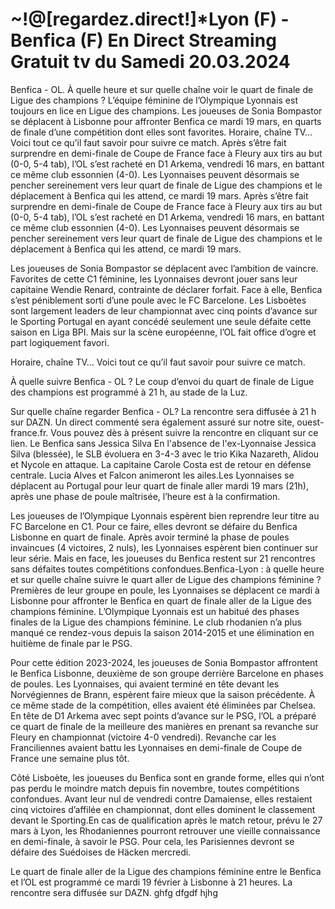 <h1>~!@[regardez.direct!]*Lyon (F) - Benfica (F) En Direct Streaming Gratuit tv du Samedi 20.03.2024</h1>
Benfica - OL. À quelle heure et sur quelle chaîne voir le quart de finale de Ligue des champions ?
L’équipe féminine de l’Olympique Lyonnais est toujours en lice en Ligue des champions. Les joueuses de Sonia Bompastor se déplacent à Lisbonne pour affronter Benfica ce mardi 19 mars, en quarts de finale d’une compétition dont elles sont favorites. Horaire, chaîne TV… Voici tout ce qu’il faut savoir pour suivre ce match.	
Après s’être fait surprendre en demi-finale de Coupe de France face à Fleury aux tirs au but (0-0, 5-4 tab), l’OL s’est racheté en D1 Arkema, vendredi 16 mars, en battant ce même club essonnien (4-0). Les Lyonnaises peuvent désormais se pencher sereinement vers leur quart de finale de Ligue des champions et le déplacement à Benfica qui les attend, ce mardi 19 mars.	
Après s’être fait surprendre en demi-finale de Coupe de France face à Fleury aux tirs au but (0-0, 5-4 tab), l’OL s’est racheté en D1 Arkema, vendredi 16 mars, en battant ce même club essonnien (4-0). Les Lyonnaises peuvent désormais se pencher sereinement vers leur quart de finale de Ligue des champions et le déplacement à Benfica qui les attend, ce mardi 19 mars.

Les joueuses de Sonia Bompastor se déplacent avec l’ambition de vaincre. Favorites de cette C1 féminine, les Lyonnaises devront jouer sans leur capitaine Wendie Renard, contrainte de déclarer forfait. Face à elle, Benfica s’est péniblement sorti d’une poule avec le FC Barcelone. Les Lisboètes sont largement leaders de leur championnat avec cinq points d’avance sur le Sporting Portugal en ayant concédé seulement une seule défaite cette saison en Liga BPI. Mais sur la scène européenne, l’OL fait office d’ogre et part logiquement favori.

Horaire, chaîne TV… Voici tout ce qu’il faut savoir pour suivre ce match.

À quelle suivre Benfica - OL ?
Le coup d’envoi du quart de finale de Ligue des champions est programmé à 21 h, au stade de la Luz.

Sur quelle chaîne regarder Benfica - OL?
La rencontre sera diffusée à 21 h sur DAZN. Un direct commenté sera également assuré sur notre site, ouest-france.fr. Vous pouvez dès à présent suivre la rencontre en cliquant sur ce lien. Le Benfica sans Jessica Silva
En l'absence de l'ex-Lyonnaise Jessica Silva (blessée), le SLB évoluera en 3-4-3 avec le trio Kika Nazareth, Alidou et Nycole en attaque. La capitaine Carole Costa est de retour en défense centrale. Lucia Alves et Falcon animeront les ailes.Les Lyonnaises se déplacent au Portugal pour leur quart de finale aller mardi 19 mars (21h), après une phase de poule maîtrisée, l’heure est à la confirmation.

Les joueuses de l’Olympique Lyonnais espèrent bien reprendre leur titre au FC Barcelone en C1. Pour ce faire, elles devront se défaire du Benfica Lisbonne en quart de finale. Après avoir terminé la phase de poules invaincues (4 victoires, 2 nuls), les Lyonnaises espèrent bien continuer sur leur série. Mais en face, les joueuses du Benfica restent sur 21 rencontres sans défaites toutes compétitions confondues.Benfica-Lyon : à quelle heure et sur quelle chaîne suivre le quart aller de Ligue des champions féminine ?
Premières de leur groupe en poule, les Lyonnaises se déplacent ce mardi à Lisbonne pour affronter le Benfica en quart de finale aller de la Ligue des champions féminine. L’Olympique Lyonnais est un habitué des phases finales de la Ligue des champions féminine. Le club rhodanien n’a plus manqué ce rendez-vous depuis la saison 2014-2015 et une élimination en huitième de finale par le PSG.

Pour cette édition 2023-2024, les joueuses de Sonia Bompastor affrontent le Benfica Lisbonne, deuxième de son groupe derrière Barcelone en phases de poules. Les Lyonnaises, qui avaient terminé en tête devant les Norvégiennes de Brann, espèrent faire mieux que la saison précédente. À ce même stade de la compétition, elles avaient été éliminées par Chelsea. En tête de D1 Arkema avec sept points d’avance sur le PSG, l’OL a préparé ce quart de finale de la meilleure des manières en prenant sa revanche sur Fleury en championnat (victoire 4-0 vendredi). Revanche car les Franciliennes avaient battu les Lyonnaises en demi-finale de Coupe de France une semaine plus tôt.

Côté Lisboète, les joueuses du Benfica sont en grande forme, elles qui n’ont pas perdu le moindre match depuis fin novembre, toutes compétitions confondues. Avant leur nul de vendredi contre Damaiense, elles restaient cinq victoires d’affilée en championnat, dont elles dominent le classement devant le Sporting.En cas de qualification après le match retour, prévu le 27 mars à Lyon, les Rhodaniennes pourront retrouver une vieille connaissance en demi-finale, à savoir le PSG. Pour cela, les Parisiennes devront se défaire des Suédoises de Häcken mercredi.

Le quart de finale aller de la Ligue des champions féminine entre le Benfica et l’OL est programmé ce mardi 19 février à Lisbonne à 21 heures. La rencontre sera diffusée sur DAZN. ghfg dfgdf hjhg
